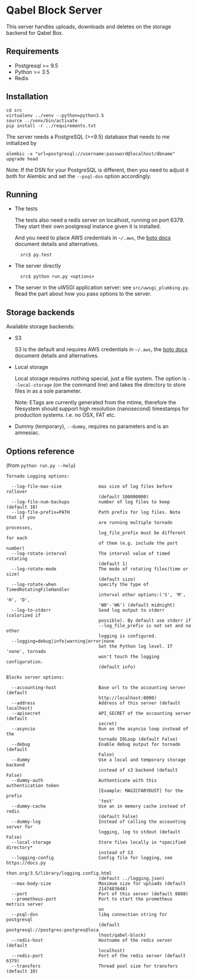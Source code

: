 # Qabel Block Server

This server handles uploads, downloads and deletes on the storage backend for Qabel Box.

## Requirements

* Postgresql >= 9.5
* Python >= 3.5
* Redis

## Installation

	cd src
	virtualenv ../venv --python=python3.5
	source ../venv/bin/activate
	pip install -r ../requirements.txt

The server needs a PostgreSQL (>=9.5) database that needs to me initialized by

	alembic -x "url=postgresql://username:password@localhost/dbname" upgrade head

Note: If the DSN for your PostgreSQL is different, then you need to adjust it both for Alembic and set the `--psql-dsn`
option accordingly.

## Running

- The tests

	The tests also need a redis server on localhost, running on port 6379. They start their own postgresql instance
	given it is installed.

	And you need to place AWS credentials in `~/.aws`, the
	[boto docs](https://boto3.readthedocs.io/en/latest/guide/quickstart.html#configuration)
	document details and alternatives.

        src$ py.test

- The server directly

        src$ python run.py <options>

- The server in the uWSGI application server: see `src/uwsgi_plumbing.py`. Read the part about how you pass options
  to the server.

## Storage backends

Available storage backends:

- S3

    S3 is the default and requires AWS credentials in `~/.aws`, the
    [boto docs](https://boto3.readthedocs.io/en/latest/guide/quickstart.html#configuration) document details and
    alternatives.

- Local storage

    Local storage requires nothing special, just a file system. The option is `--local-storage` (on the command line)
    and takes the directory to store files in as a sole parameter.

    Note: ETags are currently generated from the mtime, therefore the
    filesystem should support high resolution (nanosecond) timestamps for
    production systems. I.e. no OSX, FAT etc.

- Dummy (temporary), `--dummy`, requires no parameters and is an amnesiac.

## Options reference

(from `python run.py --help`)

    Tornado Logging options:

      --log-file-max-size              max size of log files before rollover
                                       (default 100000000)
      --log-file-num-backups           number of log files to keep (default 10)
      --log-file-prefix=PATH           Path prefix for log files. Note that if you
                                       are running multiple tornado processes,
                                       log_file_prefix must be different for each
                                       of them (e.g. include the port number)
      --log-rotate-interval            The interval value of timed rotating
                                       (default 1)
      --log-rotate-mode                The mode of rotating files(time or size)
                                       (default size)
      --log-rotate-when                specify the type of TimedRotatingFileHandler
                                       interval other options:('S', 'M', 'H', 'D',
                                       'W0'-'W6') (default midnight)
      --log-to-stderr                  Send log output to stderr (colorized if
                                       possible). By default use stderr if
                                       --log_file_prefix is not set and no other
                                       logging is configured.
      --logging=debug|info|warning|error|none
                                       Set the Python log level. If 'none', tornado
                                       won't touch the logging configuration.
                                       (default info)

    Blocks server options:

      --accounting-host                Base url to the accounting server (default
                                       http://localhost:8000)
      --address                        Address of this server (default localhost)
      --apisecret                      API_SECRET of the accounting server (default
                                       secret)
      --asyncio                        Run on the asyncio loop instead of the
                                       tornado IOLoop (default False)
      --debug                          Enable debug output for tornado (default
                                       False)
      --dummy                          Use a local and temporary storage backend
                                       instead of s3 backend (default False)
      --dummy-auth                     Authenticate with this authentication token
                                       [Example: MAGICFARYDUST] for the prefix
                                       'test'
      --dummy-cache                    Use an in memory cache instead of redis
                                       (default False)
      --dummy-log                      Instead of calling the accounting server for
                                       logging, log to stdout (default False)
      --local-storage                  Store files locally in *specified directory*
                                       instead of S3
      --logging-config                 Config file for logging, see https://docs.py
                                       thon.org/3.5/library/logging.config.html
                                       (default ../logging.json)
      --max-body-size                  Maximum size for uploads (default
                                       2147483648)
      --port                           Port of this server (default 8888)
      --prometheus-port                Port to start the prometheus metrics server
                                       on
      --psql-dsn                       libq connection string for postgresql
                                       (default postgresql://postgres:postgres@loca
                                       lhost/qabel-block)
      --redis-host                     Hostname of the redis server (default
                                       localhost)
      --redis-port                     Port of the redis server (default 6379)
      --transfers                      Thread pool size for transfers (default 10)
